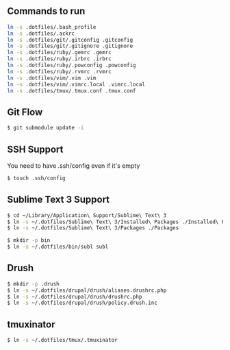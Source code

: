 Commands to run
---------------

```bash
ln -s .dotfiles/.bash_profile
ln -s .dotfiles/.ackrc
ln -s .dotfiles/git/.gitconfig .gitconfig
ln -s .dotfiles/git/.gitignore .gitignore
ln -s .dotfiles/ruby/.gemrc .gemrc
ln -s .dotfiles/ruby/.irbrc .irbrc
ln -s .dotfiles/ruby/.powconfig .powconfig
ln -s .dotfiles/ruby/.rvmrc .rvmrc
ln -s .dotfiles/vim/.vim .vim
ln -s .dotfiles/vim/.vimrc.local .vimrc.local
ln -s .dotfiles/tmux/.tmux.conf .tmux.conf
```

Git Flow
--------
```bash
$ git submodule update -i
```

SSH Support
-----------
You need to have .ssh/config even if it's empty

```bash
$ touch .ssh/config
```

Sublime Text 3 Support
----------------------
```bash
$ cd ~/Library/Application\ Support/Sublime\ Text\ 3
$ ln -s ~/.dotfiles/Sublime\ Text\ 3/Installed\ Packages ./Installed\ Packages
$ ln -s ~/.dotfiles/Sublime\ Text\ 3/Packages ./Packages
```

```bash
$ mkdir -p bin
$ ln -s ~/.dotfiles/bin/subl subl
```

Drush
-----
```bash
$ mkdir -p .drush
$ ln -s ~/.dotfiles/drupal/drush/aliases.drushrc.php
$ ln -s ~/.dotfiles/drupal/drush/drushrc.php
$ ln -s ~/.dotfiles/drupal/drush/policy.drush.inc
```

tmuxinator
----------
```bash
$ ln -s ~/.dotfiles/tmux/.tmuxinator
```
